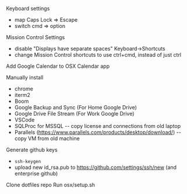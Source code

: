 Keyboard settings
- map Caps Lock => Escape
- switch cmd => option

Mission Control Settings
- disable "Displays have separate spaces"
Keyboard->Shortcuts
- change Mission Control shortcuts to use ctrl+cmd, instead of just ctrl

Add Google Calendar to OSX Calendar app

Manually install
- chrome
- iterm2
- Boom
- Google Backup and Sync (For Home Google Drive)
- Google Drive File Stream (For Work Google Drive)
- VSCode
- SQLProc for MSSQL
-- copy license and connections from old laptop
- Parallels (https://www.parallels.com/products/desktop/download/)
-- copy VM from old machine

Generate github keys
- `ssh-keygen`
- upload new id_rsa.pub to https://github.com/settings/ssh/new (and enterprise github)

Clone dotfiles repo
Run osx/setup.sh
